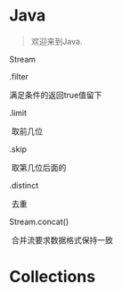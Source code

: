 # Java

> 欢迎来到Java.



Stream

.filter

满足条件的返回true值留下

.limit

​	取前几位

.skip 

​	取第几位后面的

.distinct

​	去重

Stream.concat()

​	合并流要求数据格式保持一致











# Collections
